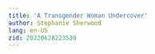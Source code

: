 ```yaml
---
title: 'A Transgender Woman Undercover'
author: Stephanie Sherwood
lang: en-US
zid: 20220628223530
---
```


